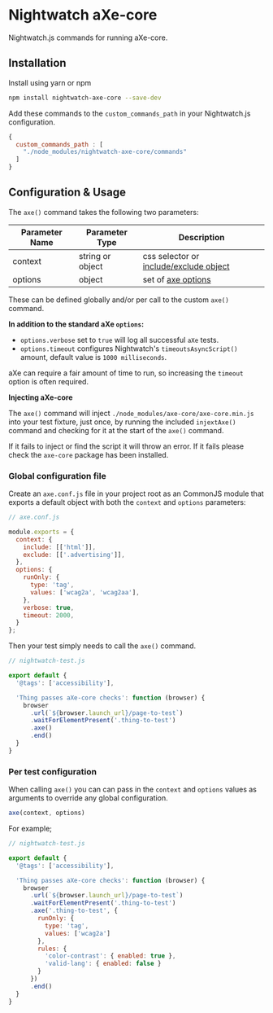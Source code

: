 # Nightwatch aXe-core

Nightwatch.js commands for running aXe-core.

## Installation

Install using yarn or npm

```bash
npm install nightwatch-axe-core --save-dev
```

Add these commands to the `custom_commands_path` in your Nightwatch.js configuration.

```js
{
  custom_commands_path : [
    "./node_modules/nightwatch-axe-core/commands"
  ]
}
```

## Configuration & Usage

The `axe()` command takes the following two parameters:

Parameter Name | Parameter Type   | Description
-------------  | ---------------- | -----------
context        | string or object | css selector or [include/exclude object](https://github.com/dequelabs/axe-core/blob/master/doc/API.md#context-parameter)
options        | object           | set of [axe options](https://github.com/dequelabs/axe-core/blob/master/doc/API.md#options-parameter)

These can be defined globally and/or per call to the custom `axe()` command.

__In addition to the standard aXe `options`:__

- `options.verbose` set to `true` will log all successful `aXe` tests.
- `options.timeout` configures Nightwatch's `timeoutsAsyncScript()` amount, default value is `1000 milliseconds`.

aXe can require a fair amount of time to run, so increasing the `timeout` option is often required.

__Injecting aXe-core__

The `axe()` command will inject `./node_modules/axe-core/axe-core.min.js` into your test fixture, just once, by running 
the included `injextAxe()` command and checking for it at the start of the `axe()` command.

If it fails to inject or find the script it will throw an error. If it fails please check the `axe-core` package has 
been installed.

### Global configuration file

Create an `axe.conf.js` file in your project root as an CommonJS module that exports a default object with both the 
`context` and `options` parameters:

```js
// axe.conf.js

module.exports = {
  context: {
    include: [['html']],
    exclude: [['.advertising']],
  },
  options: {
    runOnly: {
      type: 'tag',
      values: ['wcag2a', 'wcag2aa'],
    },
    verbose: true,
    timeout: 2000,
  }
};
```

Then your test simply needs to call the `axe()` command.

```js
// nightwatch-test.js

export default {
  '@tags': ['accessibility'],

  'Thing passes aXe-core checks': function (browser) {
    browser
      .url(`${browser.launch_url}/page-to-test`)
      .waitForElementPresent('.thing-to-test')
      .axe()
      .end()
  }
}
```

### Per test configuration

When calling `axe()` you can can pass in the `context` and `options` values as arguments to override any global 
configuration. 

```js
axe(context, options)
```

For example;
```js
// nightwatch-test.js

export default {
  '@tags': ['accessibility'],

  'Thing passes aXe-core checks': function (browser) {
    browser
      .url(`${browser.launch_url}/page-to-test`)
      .waitForElementPresent('.thing-to-test')
      .axe('.thing-to-test', {
        runOnly: {
          type: 'tag',
          values: ['wcag2a']
        },
        rules: {
          'color-contrast': { enabled: true },
          'valid-lang': { enabled: false }
        }
      })
      .end()
  }
}
```
